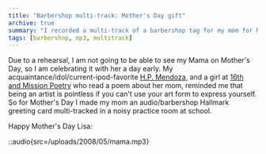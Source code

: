 ```yaml
---
title: "Barbershop multi-track: Mother's Day gift"
archive: true
summary: "I recorded a multi-track of a barbershop tag for my mom for Mother's Day."
tags: [barbershop, mp3, multitrack]
---
```


Due to a rehearsal, I am not going to be able to see my Mama on Mother's Day, so I am celebrating it with her a day early. My acquaintance/idol/current-ipod-favorite [H.P. Mendoza](http://www.hpmendoza.com/), and a girl at [16th and Mission Poetry](http://www.16thmission.com/) who read a poem about her mom, reminded me that being an artist is pointless if you can't use your art form to express yourself. So for Mother's Day I made my mom an audio/barbershop Hallmark greeting card multi-tracked in a noisy practice room at school.

Happy Mother's Day Lisa:

::audio{src=/uploads/2008/05/mama.mp3}
